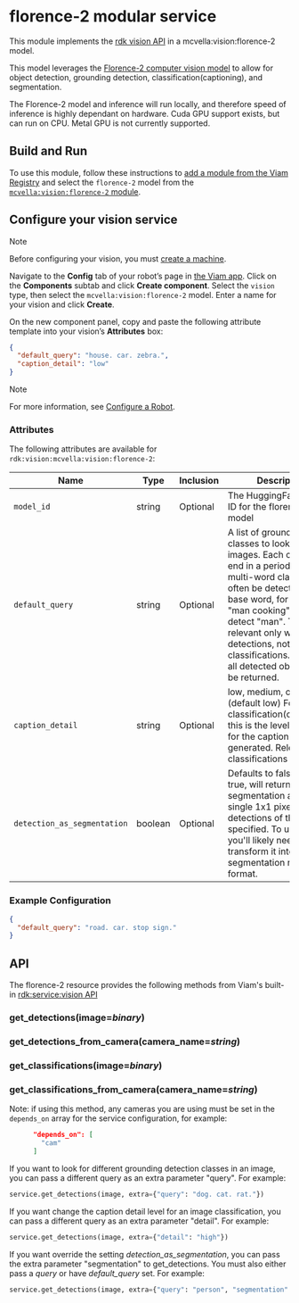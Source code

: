 # florence-2 modular service

This module implements the [rdk vision API](https://github.com/rdk/vision-api) in a mcvella:vision:florence-2 model.

This model leverages the [Florence-2 computer vision model](https://huggingface.co/microsoft/Florence-2-large) to allow for object detection, grounding detection, classification(captioning), and segmentation.

The Florence-2 model and inference will run locally, and therefore speed of inference is highly dependant on hardware.
Cuda GPU support exists, but can run on CPU.
Metal GPU is not currently supported.

## Build and Run

To use this module, follow these instructions to [add a module from the Viam Registry](https://docs.viam.com/registry/configure/#add-a-modular-resource-from-the-viam-registry) and select the `florence-2` model from the [`mcvella:vision:florence-2` module](https://app.viam.com/module/rdk/mcvella:vision:florence-2).

## Configure your vision service

> [!NOTE]  
> Before configuring your vision, you must [create a machine](https://docs.viam.com/manage/fleet/machines/#add-a-new-machine).

Navigate to the **Config** tab of your robot’s page in [the Viam app](https://app.viam.com/).
Click on the **Components** subtab and click **Create component**.
Select the `vision` type, then select the `mcvella:vision:florence-2` model.
Enter a name for your vision and click **Create**.

On the new component panel, copy and paste the following attribute template into your vision’s **Attributes** box:

```json
{
  "default_query": "house. car. zebra.",
  "caption_detail": "low"
}
```

> [!NOTE]  
> For more information, see [Configure a Robot](https://docs.viam.com/manage/configuration/).

### Attributes

The following attributes are available for `rdk:vision:mcvella:vision:florence-2`:

| Name | Type | Inclusion | Description |
| ---- | ---- | --------- | ----------- |
| `model_id` | string | Optional |  The HuggingFace model ID for the florence-2 model |
| `default_query` | string | Optional |  A list of grounding classes to look for in images. Each class must end in a period. Note that multi-word classes will often be detected as the base word, for example "man cooking" might detect "man". This is relevant only with detections, not classifications. If not set, all detected objects will be returned.|
|`caption_detail`| string | Optional | low, medium, or high (default low) For classification(captioning), this is the level of detail for the caption generated. Relevant for classifications only. |
|`detection_as_segmentation`| boolean | Optional | Defaults to false.  If set to true, will return a single segmentation array as single 1x1 pixel detections of the class specified. To use this, you'll likely need to transform it into another segmentation mask format. |

### Example Configuration

```json
{
  "default_query": "road. car. stop sign."
}
```

## API

The florence-2 resource provides the following methods from Viam's built-in [rdk:service:vision API](https://python.viam.dev/autoapi/viam/services/vision/client/index.html)

### get_detections(image=*binary*)

### get_detections_from_camera(camera_name=*string*)

### get_classifications(image=*binary*)

### get_classifications_from_camera(camera_name=*string*)

Note: if using this method, any cameras you are using must be set in the `depends_on` array for the service configuration, for example:

```json
      "depends_on": [
        "cam"
      ]
```

If you want to look for different grounding detection classes in an image, you can pass a different query as an extra parameter "query".
For example:

``` python
service.get_detections(image, extra={"query": "dog. cat. rat."})
```

If you want change the caption detail level for an image classification, you can pass a different query as an extra parameter "detail".
For example:

``` python
service.get_detections(image, extra={"detail": "high"})
```

If you want override the setting *detection_as_segmentation*, you can pass the extra parameter "segmentation" to get_detections.
You must also either pass a *query* or have *default_query* set.
For example:

``` python
service.get_detections(image, extra={"query": "person", "segmentation": true})
```
